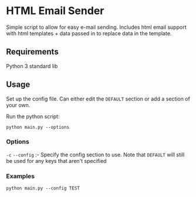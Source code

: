# HTML Email Sender

Simple script to allow for easy e-mail sending.
Includes html email support with html templates + data passed in to replace data in the template.

## Requirements

Python 3 standard lib

## Usage

Set up the config file. Can either edit the `DEFAULT` section or add a section of your own.

Run the python script:

```
python main.py --options  
```

### Options

`-c` `--config` :- Specify the config section to use. Note that `DEFAULT` will still be used for any keys that aren't specified

### Examples

`python main.py --config TEST`